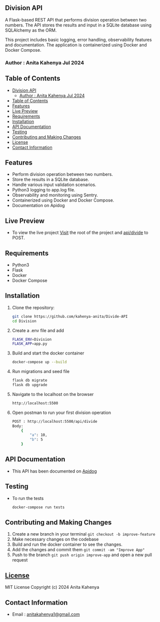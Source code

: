 ## Division API

A Flask-based REST API that performs  division operation between two numbers. The API stores the results and input in a SQLite database using SQLAlchemy as the ORM. 

This project includes basic logging, error handling, observability features and documentation. The application is containerized using Docker and Docker Compose.

### Author : Anita Kahenya Jul 2024

## Table of Contents

- [Division API](#division-api)
  - [Author : Anita Kahenya Jul 2024](#author--anita-kahenya-jul-2024)
- [Table of Contents](#table-of-contents)
- [Features](#features)
- [Live Preview](#live-preview)
- [Requirements](#requirements)
- [Installation](#installation)
- [API Documentation](#api-documentation)
- [Testing](#testing)
- [Contributing and Making Changes](#contributing-and-making-changes)
- [License](#license)
- [Contact Information](#contact-information)

## Features

- Perform division operation between two numbers.
- Store the results in a SQLite database.
- Handle various input validation scenarios.
- Python3 logging to app.log file.
- Observability and monitoring using Sentry.
- Containerized using Docker and Docker Compose.
- Documentation on Apidog

## Live Preview

- To view the live project [Visit](https://divide-api.onrender.com) the root of the project and [api/divide](https://divide-api.onrender.com/api/divide) to POST.
  
## Requirements

- Python3
- Flask
- Docker
- Docker Compose

## Installation

1. Clone the repository:
   ```sh
   git clone https://github.com/kahenya-anita/Divide-API
   cd Division

2. Create a .env file and add
    ```sh
    FLASK_ENV=Division
    FLASK_APP=app.py

3. Build and start the docker container
   ```sh
   docker-compose up --build

4. Run migrations and seed file
   ```sh
   flask db migrate
   flask db upgrade

5. Navigate to the localhost on the browser
    ```sh
    http://localhost:5500

6. Open postman to run your first division operation
    ```sh 
    POST : http://localhost:5500/api/divide
    Body:
        {
            "a": 10,
            "b": 5
        }


## API Documentation

- This API has been documented on [Apidog](https://sp1xk1rtgc.apidog.io/doc-572564)

## Testing

- To run the tests
    ```sh
    docker-compose run tests

## Contributing and Making Changes

1.  Create a new branch in your terminal `git checkout -b improve-feature`
2. Make necessary changes on the codebase
2.  Build and run the docker container to see the changes.
3.  Add the changes and commit them `git commit -am "Improve App"`
4.  Push to the branch `git push origin improve-app` and open a new pull request

## [License](LICENSE)

MIT License
Copyright (c) 2024 Anita Kahenya

## Contact Information
* Email : anitakahenya1@gmail.com
